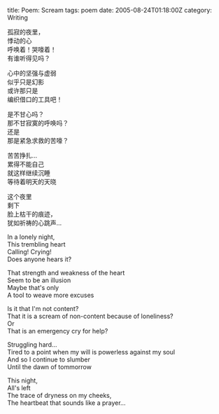title: Poem: Scream
tags: poem
date: 2005-08-24T01:18:00Z
category: Writing

孤寂的夜里，  
悸动的心  
呼唤着！哭嚎着！  
有谁听得见吗？

心中的坚强与虚弱  
似乎只是幻影  
或许那只是  
编织借口的工具吧！

是不甘心吗？  
那不甘寂寞的呼唤吗？  
还是  
那是紧急求救的苦嚎？

苦苦挣扎…  
累得不能自己  
就这样继续沉睡  
等待着明天的天晓

这个夜里  
剩下  
脸上枯干的痕迹，  
犹如祈祷的心跳声…

In a lonely night,  
This trembling heart  
Calling! Crying!  
Does anyone hears it?

That strength and weakness of the heart  
Seem to be an illusion  
Maybe that's only  
A tool to weave more excuses

Is it that I'm not content?  
That it is a scream of non-content because of loneliness?  
Or  
That is an emergency cry for help?

Struggling hard…  
Tired to a point when my will is powerless against my soul  
And so I continue to slumber  
Until the dawn of tommorrow

This night,  
All's left  
The trace of dryness on my cheeks,  
The heartbeat that sounds like a prayer…
